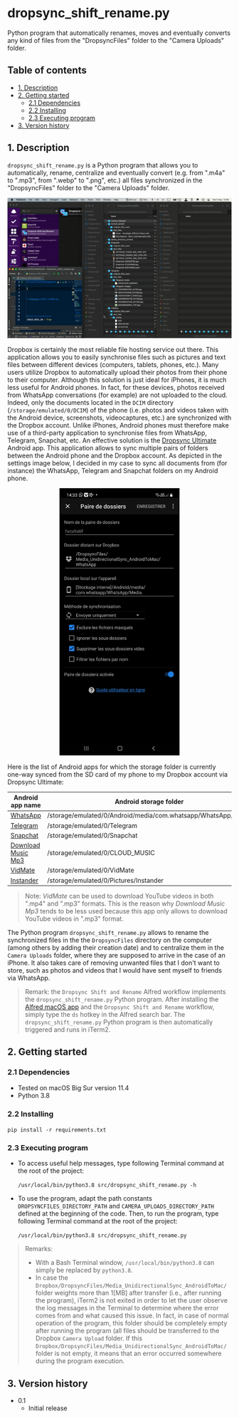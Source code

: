 # dropsync_shift_rename.py
Python program that automatically renames, moves and eventually converts any
kind of files from the "DropsyncFiles" folder to the "Camera Uploads" folder.  

## Table of contents
- [1. Description](#1-description)
- [2. Getting started](#2-getting-started)
  - [2.1 Dependencies](#21-dependencies)
  - [2.2 Installing](#22-installing)
  - [2.3 Executing program](#23-executing-program)
- [3. Version history](#3-version-history)

<!-- toc -->

## 1. Description
`dropsync_shift_rename.py` is a Python program that allows you to automatically,
rename, centralize and eventually convert (e.g. from ".m4a" to ".mp3", from ".webp"
to ".png", etc.) all files synchronized in the "DropsyncFiles" folder to the
"Camera Uploads" folder. 

<p align="center">
  <img src="dropsync_shift_rename.gif" alt="dropsync_shift_rename-gif" style="width: 640px;"/>
</p>

Dropbox is certainly the most reliable file hosting service out there. This
application allows you to easily synchronise files such as pictures and text
files between different devices (computers, tablets, phones, etc.). Many users
utilize Dropbox to automatically upload their photos from their phone to their
computer. Although this solution is just ideal for iPhones, it is much less
useful for Android phones. In fact, for these devices, photos received from
WhatsApp conversations (for example) are not uploaded to the cloud. Indeed, only
the documents located in the `DCIM` directory (`/storage/emulated/0/DCIM`) of
the phone (i.e. photos and videos taken with the Android device, screenshots,
videocaptures, etc.) are synchronized with the Dropbox account. Unlike iPhones,
Android phones must therefore make use of a third-party application to
synchronise files from WhatsApp, Telegram, Snapchat, etc. An effective solution
is the [Dropsync Ultimate](https://play.google.com/store/apps/details?id=com.ttxapps.dropsync.pro&hl=en&gl=US) Android app. This application allows to sync multiple
pairs of folders between the Android phone and the Dropbox account. As depicted
in the settings image below, I decided in my case to sync all documents from
(for instance) the WhatsApp, Telegram and Snapchat folders on my Android phone.

<p align="center">
  <img src="DropsyncUltimateAndroidAppSettings/PairsOfSyncedFolders.jpg" height="600">
</p>

Here is the list of Android apps for which the storage folder is
currently one-way synced from the SD card of my phone to my Dropbox account via
Dropsync Ultimate:

| Android app name                                                                                  | Android storage folder                                        | Corresponding created Dropbox storage folder                                                  |
|---------------------------------------------------------------------------------------------------|---------------------------------------------------------------|-------------------------------------------------------------------------|
| [WhatsApp](https://play.google.com/store/apps/details?id=com.whatsapp)                            | /storage/emulated/0/Android/media/com.whatsapp/WhatsApp/Media | Dropbox/DropsyncFiles/Media_UnidirectionalSync_AndroidToMac/WhatsApp    |
| [Telegram](https://play.google.com/store/apps/details?id=org.telegram.messenger)                  | /storage/emulated/0/Telegram                                  | Dropbox/DropsyncFiles/Media_UnidirectionalSync_AndroidToMac/Telegram    |
| [Snapchat](https://play.google.com/store/apps/details?id=com.snapchat.android)                    | /storage/emulated/0/Snapchat                                  | Dropbox/DropsyncFiles/Media_UnidirectionalSync_AndroidToMac/Snapchat    |
| [Download Music Mp3](https://play.google.com/store/apps/details?id=com.music.downloadfreeapp4you) | /storage/emulated/0/CLOUD_MUSIC                               | Dropbox/DropsyncFiles/Media_UnidirectionalSync_AndroidToMac/CLOUD_MUSIC |
| [VidMate](https://www.vidmateapp.com)                                                             | /storage/emulated/0/VidMate                                   | Dropbox/DropsyncFiles/Media_UnidirectionalSync_AndroidToMac/VidMate     |
| [Instander](https://thedise.me/instander/)                                                        | /storage/emulated/0/Pictures/Instander                        | Dropbox/DropsyncFiles/Media_UnidirectionalSync_AndroidToMac/Instander   |

> Note: *VidMate* can be used to download YouTube videos in both ".mp4" and ".mp3"
formats. This is the reason why *Download Music Mp3* tends to be less used because
this app only allows to download YouTube videos in ".mp3" format.

The Python program `dropsync_shift_rename.py` allows to rename the synchronized
files in the the `DropsyncFiles` directory on the computer (among others by
adding their creation date) and to centralize them in the `Camera Uploads`
folder, where they are supposed to arrive in the case of an iPhone. It also
takes care of removing unwanted files that I don't want to store, such as photos
and videos that I would have sent myself to friends via WhatsApp.

> Remark: the `Dropsync Shift and Rename` Alfred workflow implements the `dropsync_shift_rename.py` Python program. After installing the [Alfred macOS app](https://www.alfredapp.com) and the `Dropsync Shift and Rename` workflow, simply type the `ds` hotkey in the Alfred search bar. The `dropsync_shift_rename.py` Python program is then automatically triggered and runs in iTerm2.

## 2. Getting started

### 2.1 Dependencies
* Tested on macOS Big Sur version 11.4
* Python 3.8

### 2.2 Installing
`pip install -r requirements.txt`

### 2.3 Executing program
- To access useful help messages, type following Terminal command at the root of
  the project:
  
  `/usr/local/bin/python3.8 src/dropsync_shift_rename.py -h`

- To use the program, adapt the path constants `DROPSYNCFILES_DIRECTORY_PATH`
and `CAMERA_UPLOADS_DIRECTORY_PATH` defined at the beginning of the code. Then,
to run the program, type following Terminal command at the root of the project:
  
  `/usr/local/bin/python3.8 src/dropsync_shift_rename.py`

> Remarks:
> - With a Bash Terminal window, `/usr/local/bin/python3.8` can simply be
replaced by `python3.8`.
> - In case the `Dropbox/DropsyncFiles/Media_UnidirectionalSync_AndroidToMac/` folder weights more than 1[MB] after transfer (i.e., after running the program), iTerm2
is not exited in order to let the user observe the log messages in the Terminal
to determine where the error comes from and what caused this issue. In fact, in
case of normal operation of the program, this folder should be completely empty
after running the program (all files should be transferred to the Dropbox `Camera Upload`
folder. If this `Dropbox/DropsyncFiles/Media_UnidirectionalSync_AndroidToMac/` folder is
not empty, it means that an error occurred somewhere during the program execution.

## 3. Version history
* 0.1
    * Initial release